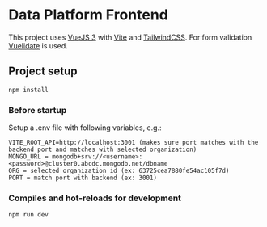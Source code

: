 # Data Platform Frontend

This project uses [VueJS 3](https://vuejs.org/) with [Vite](https://vitejs.dev/) and [TailwindCSS](https://tailwindcss.com/).
For form validation [Vuelidate](https://vuelidate-next.netlify.app/) is used.
## Project setup
```
npm install
```

### Before startup 
Setup a .env file with following variables, e.g.:

```
VITE_ROOT_API=http://localhost:3001 (makes sure port matches with the backend port and matches with selected organization)
MONGO_URL = mongodb+srv://<username>:<password>@cluster0.abcdc.mongodb.net/dbname
ORG = selected organization id (ex: 63725cea7880fe54ac105f7d)
PORT = match port with backend (ex: 3001)
```
### Compiles and hot-reloads for development
```
npm run dev
```
